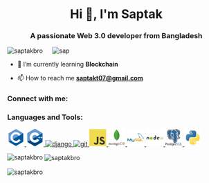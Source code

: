 <h1 align="center">Hi 👋, I'm Saptak</h1>
<h3 align="center">A passionate Web 3.0 developer from Bangladesh</h3>

<img align="right" alt ="sap" width="400" src="![image](https://github.com/Saptakbro/Saptakbro/assets/142655066/c93502e6-e24f-474c-9625-d8f52894ce56)
">

<p align="left"> <img src="https://komarev.com/ghpvc/?username=saptakbro&label=Profile%20views&color=0e75b6&style=flat" alt="saptakbro" /> </p>

- 🌱 I’m currently learning **Blockchain**

- 📫 How to reach me **saptakt07@gmail.com**

<h3 align="left">Connect with me:</h3>
<p align="left">
</p>

<h3 align="left">Languages and Tools:</h3>
<p align="left"> <a href="https://www.cprogramming.com/" target="_blank" rel="noreferrer"> <img src="https://raw.githubusercontent.com/devicons/devicon/master/icons/c/c-original.svg" alt="c" width="40" height="40"/> </a> <a href="https://www.w3schools.com/cpp/" target="_blank" rel="noreferrer"> <img src="https://raw.githubusercontent.com/devicons/devicon/master/icons/cplusplus/cplusplus-original.svg" alt="cplusplus" width="40" height="40"/> </a> <a href="https://www.djangoproject.com/" target="_blank" rel="noreferrer"> <img src="https://cdn.worldvectorlogo.com/logos/django.svg" alt="django" width="40" height="40"/> </a> <a href="https://git-scm.com/" target="_blank" rel="noreferrer"> <img src="https://www.vectorlogo.zone/logos/git-scm/git-scm-icon.svg" alt="git" width="40" height="40"/> </a> <a href="https://developer.mozilla.org/en-US/docs/Web/JavaScript" target="_blank" rel="noreferrer"> <img src="https://raw.githubusercontent.com/devicons/devicon/master/icons/javascript/javascript-original.svg" alt="javascript" width="40" height="40"/> </a> <a href="https://www.mongodb.com/" target="_blank" rel="noreferrer"> <img src="https://raw.githubusercontent.com/devicons/devicon/master/icons/mongodb/mongodb-original-wordmark.svg" alt="mongodb" width="40" height="40"/> </a> <a href="https://www.mysql.com/" target="_blank" rel="noreferrer"> <img src="https://raw.githubusercontent.com/devicons/devicon/master/icons/mysql/mysql-original-wordmark.svg" alt="mysql" width="40" height="40"/> </a> <a href="https://nodejs.org" target="_blank" rel="noreferrer"> <img src="https://raw.githubusercontent.com/devicons/devicon/master/icons/nodejs/nodejs-original-wordmark.svg" alt="nodejs" width="40" height="40"/> </a> <a href="https://www.postgresql.org" target="_blank" rel="noreferrer"> <img src="https://raw.githubusercontent.com/devicons/devicon/master/icons/postgresql/postgresql-original-wordmark.svg" alt="postgresql" width="40" height="40"/> </a> <a href="https://www.python.org" target="_blank" rel="noreferrer"> <img src="https://raw.githubusercontent.com/devicons/devicon/master/icons/python/python-original.svg" alt="python" width="40" height="40"/> </a> </p>

<p><img align="left" src="https://github-readme-stats.vercel.app/api/top-langs?username=saptakbro&show_icons=true&locale=en&layout=compact" alt="saptakbro" /></p>

<p>&nbsp;<img align="center" src="https://github-readme-stats.vercel.app/api?username=saptakbro&show_icons=true&locale=en" alt="saptakbro" /></p>

<p><img align="center" src="https://github-readme-streak-stats.herokuapp.com/?user=saptakbro&" alt="saptakbro" /></p>
